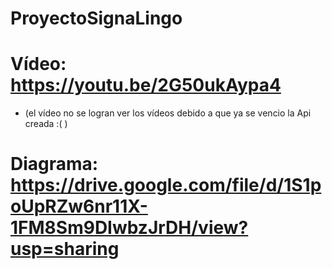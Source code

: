 # ProyectoSignaLingo
# Vídeo: https://youtu.be/2G50ukAypa4
- (el vídeo no se logran ver los vídeos debido a que ya se vencio la Api creada :( )
# Diagrama: https://drive.google.com/file/d/1S1poUpRZw6nr11X-1FM8Sm9DIwbzJrDH/view?usp=sharing
